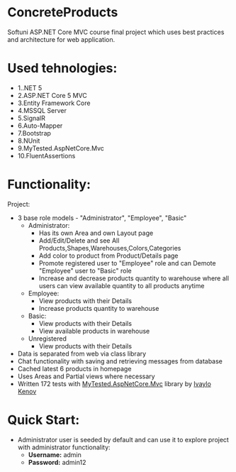 # ConcreteProducts
Softuni ASP.NET Core MVC course final project which uses best practices and architecture for web application.

# Used tehnologies:
<ul>
  <li>1..NET 5</li>
  <li>2.ASP.NET Core 5 MVC</li>
  <li>3.Entity Framework Core</li>
  <li>4.MSSQL Server</li>
  <li>5.SignalR</li>
  <li>6.Auto-Mapper</li>
  <li>7.Bootstrap</li>
  <li>8.NUnit</li>
  <li>9.MyTested.AspNetCore.Mvc</li>
  <li>10.FluentAssertions</li>
</ul>

# Functionality:
Project:
 - 3 base role models - "Administrator", "Employee", "Basic"
    - Administrator:
       -  Has its own Area and own Layout page
       -  Add/Edit/Delete and see All Products,Shapes,Warehouses,Colors,Categories
       -  Add color to product from Product/Details page
       -  Promote registered user to "Employee" role and can Demote "Employee" user to "Basic" role
       -  Increase and decrease products quantity to warehouse where all users can view available quantity to all products anytime
    -  Employee:
       -  View products with their Details
       -  Increase products quantity to warehouse
    - Basic:
       -  View products with their Details
       -  View available products in warehouse
    - Unregistered
       -  View products with their Details
  - Data is separated from web via class library
  - Chat functionality with saving and retrieving messages from database
  - Cached latest 6 products in homepage
  - Uses Areas and Partial views where necessary
  - Written 172 tests with [MyTested.AspNetCore.Mvc](https://github.com/ivaylokenov/MyTested.AspNetCore.Mvc) library by [Ivaylo Kenov](https://github.com/ivaylokenov)
  
# Quick Start:
  - Administrator user is seeded by default and can use it to explore project with administrator functionality:
    -  **Username:** admin
    -  **Password:** admin12
